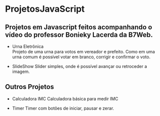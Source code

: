 # ProjetosJavaScript

 ## **Projetos em Javascript feitos acompanhando o vídeo do professor Bonieky Lacerda da B7Web.**

* Urna Eletrônica  
Projeto de uma urna para votos em vereador e prefeito. Como em uma urna comum é possível votar em branco, corrigir e confirmar o voto.

* SlideShow
Slider simples, onde é possível avançar ou retroceder a imagem.

 ## **Outros Projetos**

 * Calculadora IMC
Calculadora básica para medir IMC

* Timer
Timer com botões de iniciar, pausar e zerar.

